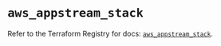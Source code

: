 # `aws_appstream_stack`

Refer to the Terraform Registry for docs: [`aws_appstream_stack`](https://registry.terraform.io/providers/hashicorp/aws/3.76.1/docs/resources/appstream_stack).

